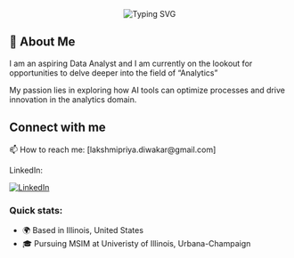 <div align="center">
    <img src="https://readme-typing-svg.herokuapp.com?font=Jetbrains+mono&size=40&duration=3000&color=33FF33&center=true&vCenter=true&width=700&lines=Hi,+I+am+Lakshmi+Priya+Diwakar;Welcome+to+my+Github" alt="Typing SVG"/>
</div>

<div align="Left">
    <h2>🚀 About Me</h2>
    <p>I am an aspiring Data Analyst and I am currently on the lookout for opportunities to delve deeper into the field of “Analytics”</p>
    <p>My passion lies in exploring how AI tools can optimize processes and drive innovation in the analytics domain.</p>
</div>

<div align="Left">
    <h2>Connect with me</h2>
    <p>📫 How to reach me: [lakshmipriya.diwakar@gmail.com]</p>
    <p>LinkedIn:</p>
    <a href="https://www.linkedin.com/in/lakshmi-priya-diwakar/">
        <img src="https://img.shields.io/badge/LinkedIn-0077B5?style=for-the-badge&logo=linkedin&logoColor=white" alt="LinkedIn"/>
    </a>
</div>

### Quick stats:
- 🌍 Based in Illinois, United States
- 🎓 Pursuing MSIM at Univeristy of Illinois, Urbana-Champaign








